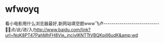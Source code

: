 # wfwoyq
看小电影用什么浏览器最好,新网站填空题www飞卢----------------------------🍼🍼点/此/进/入/http://www.baidu.com/link?url=NoK8PT47PahMhFH8Vie_jnciyIKNTTtVBQKpill6udK&amp;wd
